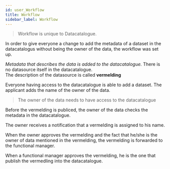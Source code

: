 ```yaml
---
id: user_Workflow
title: Workflow
sidebar_label: Workflow
---
```


>Workflow is unique to Datacatalogue.

In order to give everyone a change to add the metadata of a dataset in the datacatalogus without being the owner of the data, the workflow was set up. 

*Metadata that describes the data is added to the datacatalogue.* There is no datasource itself in the datacatalogue.  
The description of the datasource is called **vermelding** 

Everyone having access to the datacatalogue is able to add a dataset. The applicant adds the name of the owner of the data.  

>The owner of the data needs to have access to the datacatalogue 

Before the vermelding is publiced, the owner of the data checks the metadata in the datacatalogue. 

The owner receives a notification that a vermelding is assigned to his name. 

When the owner approves the vermelding and the fact that he/she is the owner of data mentioned in the vermelding, the vermelding is forwarded to the functional manager. 

When a functional manager approves the vermelding, he is the one that publish the vermedling into the datacatalogue. 

 

 
